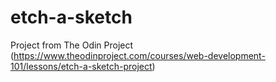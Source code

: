 # etch-a-sketch
Project from The Odin Project (https://www.theodinproject.com/courses/web-development-101/lessons/etch-a-sketch-project)

